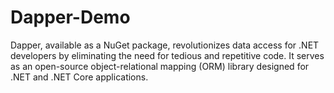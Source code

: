 # Dapper-Demo
Dapper, available as a NuGet package, revolutionizes data access for .NET developers by eliminating the need for tedious and repetitive code. It serves as an open-source object-relational mapping (ORM) library designed for .NET and .NET Core applications.

